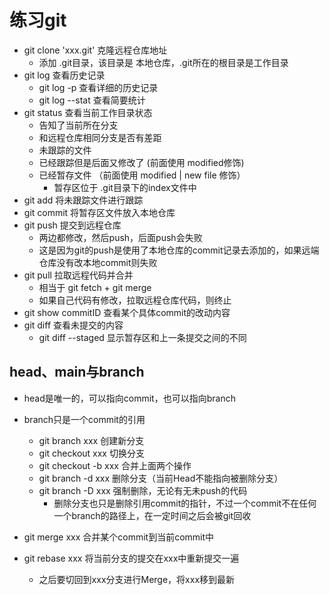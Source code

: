 # 练习git
- git clone 'xxx.git' 克隆远程仓库地址
  - 添加 .git目录，该目录是 本地仓库，.git所在的根目录是工作目录
- git log 查看历史记录
  - git log -p 查看详细的历史记录
  - git log --stat 查看简要统计
- git status 查看当前工作目录状态
  - 告知了当前所在分支
  - 和远程仓库相同分支是否有差距
  - 未跟踪的文件 
  - 已经跟踪但是后面又修改了 (前面使用 modified修饰)
  - 已经暂存文件 （前面使用 modified | new file 修饰）
    - 暂存区位于 .git目录下的index文件中
- git add 将未跟踪文件进行跟踪
- git commit 将暂存区文件放入本地仓库
- git push 提交到远程仓库
  - 两边都修改，然后push，后面push会失败
  - 这是因为git的push是使用了本地仓库的commit记录去添加的，如果远端仓库没有改本地commit则失败
- git pull 拉取远程代码并合并
  - 相当于 git fetch + git merge 
  - 如果自己代码有修改，拉取远程仓库代码，则终止
- git show commitID 查看某个具体commit的改动内容
- git diff 查看未提交的内容
  - git diff --staged 显示暂存区和上一条提交之间的不同

## head、main与branch
- head是唯一的，可以指向commit，也可以指向branch
- branch只是一个commit的引用
  - git branch xxx  创建新分支
  - git checkout xxx  切换分支
  - git checkout -b xxx 合并上面两个操作
  - git branch -d xxx 删除分支（当前Head不能指向被删除分支）
  - git branch -D xxx 强制删除，无论有无未push的代码
    - 删除分支也只是删除引用commit的指针，不过一个commit不在任何一个branch的路径上，在一定时间之后会被git回收

- git merge xxx 合并某个commit到当前commit中
- git rebase xxx 将当前分支的提交在xxx中重新提交一遍
  - 之后要切回到xxx分支进行Merge，将xxx移到最新